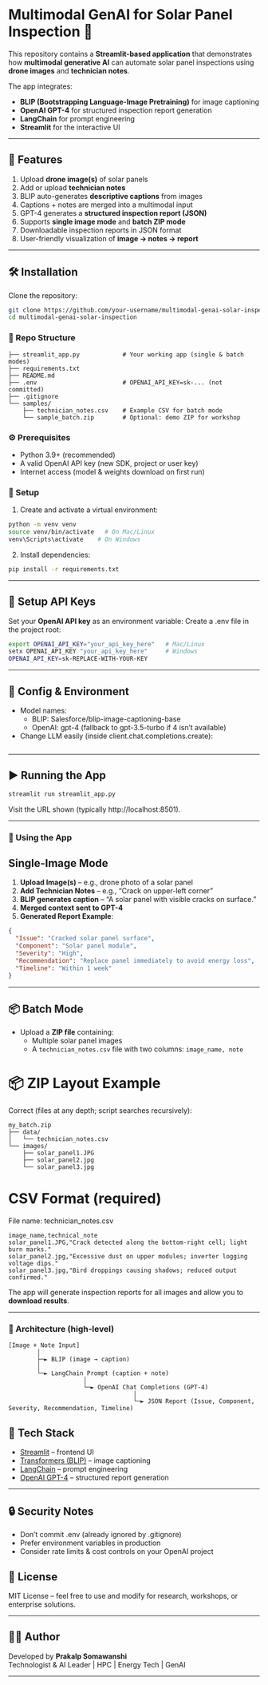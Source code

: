 # Multimodal GenAI for Solar Panel Inspection 🚀

This repository contains a **Streamlit-based application** that demonstrates how **multimodal generative AI** can automate solar panel inspections using **drone images** and **technician notes**.

The app integrates:
- **BLIP (Bootstrapping Language-Image Pretraining)** for image captioning  
- **OpenAI GPT-4** for structured inspection report generation  
- **LangChain** for prompt engineering  
- **Streamlit** for the interactive UI  

---

## 📂 Features
1. Upload **drone image(s)** of solar panels  
2. Add or upload **technician notes**  
3. BLIP auto-generates **descriptive captions** from images  
4. Captions + notes are merged into a multimodal input  
5. GPT-4 generates a **structured inspection report (JSON)**  
6. Supports **single image mode** and **batch ZIP mode**  
7. Downloadable inspection reports in JSON format  
8. User-friendly visualization of **image → notes → report**  

---

## 🛠️ Installation

Clone the repository:
```bash
git clone https://github.com/your-username/multimodal-genai-solar-inspection.git
cd multimodal-genai-solar-inspection
```
### 🧱 Repo Structure
```.
├── streamlit_app.py            # Your working app (single & batch modes)
├── requirements.txt
├── README.md
├── .env                        # OPENAI_API_KEY=sk-... (not committed)
├── .gitignore
└── samples/
    ├── technician_notes.csv    # Example CSV for batch mode
    └── sample_batch.zip        # Optional: demo ZIP for workshop
```

### ⚙️ Prerequisites
- Python 3.9+ (recommended)
- A valid OpenAI API key (new SDK, project or user key)
- Internet access (model & weights download on first run)

### 🚀 Setup

1. Create and activate a virtual environment:
```bash
python -m venv venv
source venv/bin/activate   # On Mac/Linux
venv\Scripts\activate    # On Windows
```

2. Install dependencies:
```bash
pip install -r requirements.txt
```

---

## 🔑 Setup API Keys

Set your **OpenAI API key** as an environment variable:
Create a .env file in the project root:

```bash
export OPENAI_API_KEY="your_api_key_here"   # Mac/Linux
setx OPENAI_API_KEY "your_api_key_here"     # Windows
OPENAI_API_KEY=sk-REPLACE-WITH-YOUR-KEY

```
---
## 🧰 Config & Environment
- Model names:
    - BLIP: Salesforce/blip-image-captioning-base
    - OpenAI: gpt-4 (fallback to gpt-3.5-turbo if 4 isn’t available)
- Change LLM easily (inside client.chat.completions.create):

```model="gpt-3.5-turbo"  # fallback if your project lacks GPT-4 access
```

---

## ▶️ Running the App

```bash
streamlit run streamlit_app.py
```
Visit the URL shown (typically http://localhost:8501).

---
### 🧪 Using the App
## Single-Image Mode

1. **Upload Image(s)** – e.g., drone photo of a solar panel  
2. **Add Technician Notes** – e.g., “Crack on upper-left corner”  
3. **BLIP generates caption** – “A solar panel with visible cracks on surface.”  
4. **Merged context sent to GPT-4**  
5. **Generated Report Example**:

```json
{
  "Issue": "Cracked solar panel surface",
  "Component": "Solar panel module",
  "Severity": "High",
  "Recommendation": "Replace panel immediately to avoid energy loss",
  "Timeline": "Within 1 week"
}
```

---

## 📦 Batch Mode

- Upload a **ZIP file** containing:
  - Multiple solar panel images  
  - A `technician_notes.csv` file with two columns: `image_name, note`  

# 📦 ZIP Layout Example
Correct (files at any depth; script searches recursively):
```
my_batch.zip
├── data/
│   └── technician_notes.csv
└── images/
    ├── solar_panel1.JPG
    ├── solar_panel2.jpg
    └── solar_panel3.jpg
```
# CSV Format (required)

File name: technician_notes.csv
```
image_name,technical_note
solar_panel1.JPG,"Crack detected along the bottom-right cell; light burn marks."
solar_panel2.jpg,"Excessive dust on upper modules; inverter logging voltage dips."
solar_panel3.jpg,"Bird droppings causing shadows; reduced output confirmed."
```


The app will generate inspection reports for all images and allow you to **download results**.

---
### 🧩 Architecture (high-level)
```
[Image + Note Input]
        │
        ├─► BLIP (image → caption)
        │
        └─► LangChain Prompt (caption + note)
                     │
                     └─► OpenAI Chat Completions (GPT-4)
                                   │
                                   └─► JSON Report (Issue, Component, Severity, Recommendation, Timeline)
```

## 📘 Tech Stack

- [Streamlit](https://streamlit.io/) – frontend UI  
- [Transformers (BLIP)](https://huggingface.co/Salesforce/blip-image-captioning-base) – image captioning  
- [LangChain](https://www.langchain.com/) – prompt engineering  
- [OpenAI GPT-4](https://platform.openai.com/) – structured report generation  

---
## 🔒 Security Notes
- Don’t commit .env (already ignored by .gitignore)
- Prefer environment variables in production
- Consider rate limits & cost controls on your OpenAI project

## 📄 License
MIT License – feel free to use and modify for research, workshops, or enterprise solutions.

---

## 👨‍💻 Author
Developed by **Prakalp Somawanshi**  
Technologist & AI Leader | HPC | Energy Tech | GenAI  

---
